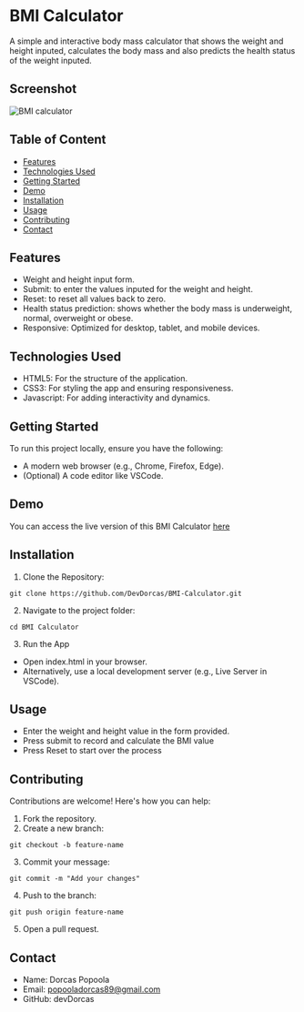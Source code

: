 # BMI Calculator
A simple and interactive body mass calculator that shows the weight and height inputed, calculates the body mass
and also predicts the health status of the weight inputed.

## Screenshot
![BMI calculator](https://github.com/user-attachments/assets/c0de58ba-c6e4-4c13-a4df-b0b8d29e1dc2)

## Table of Content
- [Features](#features)
- [Technologies Used](#technologiesused)
- [Getting Started](#gettingstarted)
- [Demo](#demo)
- [Installation](#installation)
- [Usage](#usage)
- [Contributing](#contributing)
- [Contact](#contact)




## Features 
- Weight and height input form.
- Submit: to enter the values inputed for the weight and height.
- Reset: to reset all values back to zero.
- Health status prediction: shows whether the body mass is underweight, normal, overweight or obese.
- Responsive: Optimized for desktop, tablet, and mobile devices.

## Technologies Used 
- HTML5: For the structure of the application.
- CSS3: For styling the app and ensuring responsiveness.
- Javascript: For adding interactivity and dynamics.

##  Getting Started
To run this project locally, ensure you have the following:
- A modern web browser (e.g., Chrome, Firefox, Edge).
- (Optional) A code editor like VSCode.

## Demo 
You can access the live version of this BMI Calculator [here](https://mybmi-app.netlify.app/)

## Installation
1. Clone the Repository:
```
git clone https://github.com/DevDorcas/BMI-Calculator.git
```
2. Navigate to the project folder:
```
cd BMI Calculator
```
3. Run the App
- Open index.html in your browser.
- Alternatively, use a local development server (e.g., Live Server in VSCode).

## Usage
- Enter the weight and height value in the form provided.
- Press submit to record and calculate the BMI value
- Press Reset to start over the process

## Contributing
Contributions are welcome! Here's how you can help:
1. Fork the repository.
2. Create a new branch:
```
git checkout -b feature-name
```
3. Commit your message:
```
git commit -m "Add your changes"
```
4. Push to the branch:
```
git push origin feature-name
```
5. Open a pull request.

## Contact 
- Name: Dorcas Popoola
- Email: popooladorcas89@gmail.com
- GitHub: devDorcas

